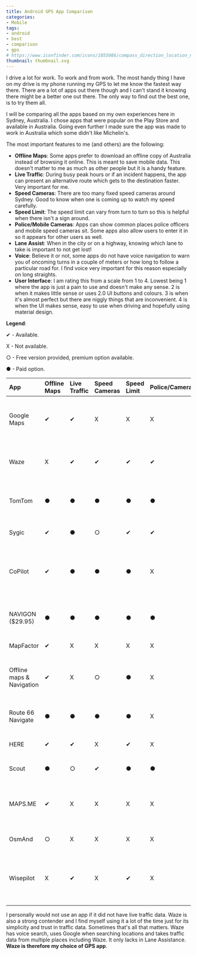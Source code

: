 ```yaml
---
title: Android GPS App Comparison
categories:
- Mobile
tags:
- android
- best
- comparison
- gps
# https://www.iconfinder.com/icons/1055086/compass_direction_location_navigation_icon
thumbnail: thumbnail.svg
---
```


I drive a lot for work. To work and from work. The most handy thing I have on my drive is my phone running my GPS to let me know the fastest way there. There are a lot of apps out there though and I can't stand it knowing there might be a better one out there. The only way to find out the best one, is to try them all.

<!-- more -->

I will be comparing all the apps based on my own experiences here in Sydney, Australia. I chose apps that were popular on the Play Store and available in Australia. Going even further I made sure the app was made to work in Australia which some didn't like Michelin's.

The most important features to me (and others) are the following:

* **Offline Maps**: Some apps prefer to download an offline copy of Australia instead of browsing it online. This is meant to save mobile data. This doesn't matter to me as much as other people but it is a handy feature.
* **Live Traffic**: During busy peak hours or if an incident happens, the app can present an alternative route which gets to the destination faster. Very important for me.
* **Speed Cameras**: There are too many fixed speed cameras around Sydney. Good to know when one is coming up to watch my speed carefully.
* **Speed Limit**: The speed limit can vary from turn to turn so this is helpful when there isn't a sign around.
* **Police/Mobile Cameras**: Apps can show common places police officers and mobile speed cameras sit. Some apps also allow users to enter it in so it appears for other users as well.
* **Lane Assist**: When in the city or on a highway, knowing which lane to take is important to not get lost!
* **Voice**: Believe it or not, some apps do not have voice navigation to warn you of oncoming turns in a couple of meters or how long to follow a particular road for. I find voice very important for this reason especially on long straights.
* **User Interface**: I am rating this from a scale from 1 to 4. Lowest being 1 where the app is just a pain to use and doesn't make any sense. 2 is when it makes little sense or uses 2.0 UI buttons and colours. 3 is when it's almost perfect but there are niggly things that are inconvenient. 4 is when the UI makes sense, easy to use when driving and hopefully using material design.

**Legend**:

✔ - Available.

X - Not available.

○ - Free version provided, premium option available.

● - Paid option.

| App                       | Offline Maps | Live Traffic | Speed Cameras | Speed Limit | Police/Cameras | Lane Assist | Voice | UI  | Notes                                                   |
|:--------------------------|:-------------|:-------------|:--------------|:------------|:---------------|:------------|:------|:----|:--------------------------------------------------------|
| Google Maps               | ✔            | ✔            | X             | X           | X              | ✔           | ✔     | 4/4 | Lane Guidance not available in Australia                |
| Waze                      | X            | ✔            | ✔             | ✔           | ✔              | X           | ✔     | 4/4 | Took me the long way home a few times.                  |
| TomTom                    | ●            | ●            | ●             | ●           | ●              | ●           | ●     | 3/4 | Free for 75km. Handy fuel stations on the side          |
| Sygic                     | ✔            | ●            | ○             | ✔           | ✔              | ●           | ✔     | 4/4 | Crashes if Xposed is installed                          |
| CoPilot                   | ✔            | ●            | ●             | ●           | X              | ●           | ●     | 3/4 | Free version is limited. Premium version much better.   |
| NAVIGON ($29.95)          | ●            | ●            | ●             | ●           | ●              | ●           | ●     | 1/4 | The design is so old and very outdated.                 |
| MapFactor                 | ✔            | X            | X             | X           | X              | ✔           | ✔     | 2/4 | Crashed once                                            |
| Offline maps & Navigation | ✔            | X            | ○             | ●           | X              | ●           | ✔     | 3/4 | Also known as GPS Navigation BE-ON-ROAD                 |
| Route 66 Navigate         | ●            | ●            | ●             | ●           | X              | ●           | ●     | 3/4 | Installs on a one month trial basis                     |
| HERE                      | ✔            | ✔            | X             | ✔           | X              | X           | ✔     | 4/4 | Has some social features                                |
| Scout                     | ●            | ○            | ✔             | ●           | ●              | ●           | ✔     | 3/4 | Entering destination is clunky                          |
| MAPS.ME                   | ✔            | X            | X             | X           | X              | X           | X     | 4/4 | Could not find common locations like schools            |
| OsmAnd                    | ○            | X            | X             | X           | X              | X           | ✔     | 2/4 | Entering destination is clunky                          |
| Wisepilot                 | X            | ✔            | X             | ✔           | X              | X           | ✔     | 3/4 | Could not find schools, speed limit only on major roads |

I personally would not use an app if it did not have live traffic data. Waze is also a strong contender and I find myself using it a lot of the time just for its simplicity and trust in traffic data. Sometimes that's all that matters. Waze has voice search, uses Google when searching locations and takes traffic data from multiple places including Waze. It only lacks in Lane Assistance. **Waze is therefore my choice of GPS app**.

